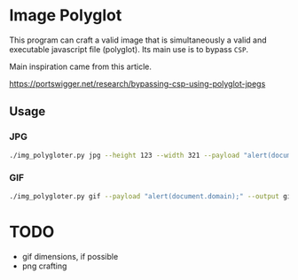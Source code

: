 # Image Polyglot

This program can craft a valid image that is simultaneously a valid and executable javascript file (polyglot). Its main use is to bypass `CSP`.

Main inspiration came from this article.

https://portswigger.net/research/bypassing-csp-using-polyglot-jpegs

## Usage
### JPG
```bash
./img_polygloter.py jpg --height 123 --width 321 --payload "alert(document.domain);" --output jpg_poly.js
```

### GIF
```bash
./img_polygloter.py gif --payload "alert(document.domain);" --output gif_poly.js
```

# TODO
- gif dimensions, if possible
- png crafting